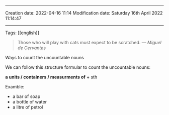 
----
Creation date: 2022-04-16 11:14
Modification date: Saturday 16th April 2022 11:14:47

----

Tags: [[english]]

> Those who will play with cats must expect to be scratched.
> — <cite>Miguel de Cervantes</cite>


Ways to count the uncountable nouns

We can follow this structure formular to count the uncountable nouns:

**a units / containers / measurments of** + sth 

Examble: 
* a bar of soap
* a bottle of water
* a litre of petrol


